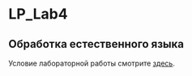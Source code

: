 # LP_Lab4

## Обработка естественного языка

Условие лабораторной работы смотрите [здесь](http://www.soshnikov.com/courses/prolog/labs/lab4.pdf).
